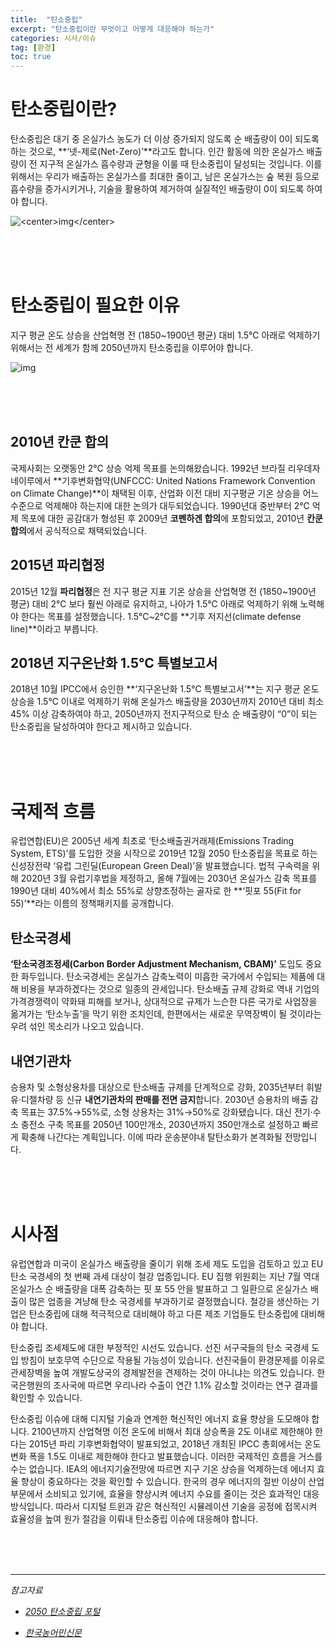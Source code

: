 ```yaml
---
title:  "탄소중립"
excerpt: "탄소중립이란 무엇이고 어떻게 대응해야 하는가"
categories: 시사/이슈
tag: [환경]
toc: true
---
```


# 탄소중립이란?

탄소중립은 대기 중 온실가스 농도가 더 이상 증가되지 않도록 순 배출량이 0이 되도록 하는 것으로, **‘넷-제로(Net-Zero)’**라고도 합니다. 인간 활동에 의한 온실가스 배출량이 전 지구적 온실가스 흡수량과 균형을 이룰 때 탄소중립이 달성되는 것입니다. 이를 위해서는 우리가 배출하는 온실가스를 최대한 줄이고, 남은 온실가스는 숲 복원 등으로 흡수량을 증가시키거나, 기술을 활용하여 제거하여 실질적인 배출량이 0이 되도록 하여야 합니다.

![<**center**>img<**/center**>](https://www.gihoo.or.kr/netzero/images/intro01_02.png)

<br/><br/><br/>

# 탄소중립이 필요한 이유

지구 평균 온도 상승을 산업혁명 전 (1850~1900년 평균) 대비 1.5℃ 아래로 억제하기 위해서는 전 세계가 함께 2050년까지 탄소중립을 이루어야 합니다.

![img](https://www.gihoo.or.kr/netzero/images/intro01_03.png)

<br/><br/><br/>

## 2010년 칸쿤 합의

국제사회는 오랫동안 2℃ 상승 억제 목표를 논의해왔습니다. 1992년 브라질 리우데자네이루에서 **기후변화협약(UNFCCC: United Nations Framework Convention on Climate Change)**이 채택된 이후, 산업화 이전 대비 지구평균 기온 상승을 어느 수준으로 억제해야 하는지에 대한 논의가 대두되었습니다. 1990년대 중반부터 2℃ 억제 목포에 대한 공감대가 형성된 후 2009년 **코펜하겐 합의**에 포함되었고, 2010년 **칸쿤 합의**에서 공식적으로 채택되었습니다.



## 2015년 파리협정

2015년 12월 **파리협정**은 전 지구 평균 지표 기온 상승을 산업혁명 전 (1850~1900년 평균) 대비 2℃ 보다 훨씬 아래로 유지하고, 나아가 1.5℃ 아래로 억제하기 위해 노력해야 한다는 목표를 설정했습니다. 1.5℃~2℃를 **기후 저지선(climate defense line)**이라고 부릅니다.



## 2018년 지구온난화 1.5℃ 특별보고서

2018년 10월 IPCC에서 승인한 **‘지구온난화 1.5℃ 특별보고서’**는 지구 평균 온도 상승을 1.5℃ 이내로 억제하기 위해 온실가스 배출량을 2030년까지 2010년 대비 최소 45% 이상 감축하여야 하고, 2050년까지 전지구적으로 탄소 순 배출량이 “0”이 되는 탄소중립을 달성하여야 한다고 제시하고 있습니다.

<br/><br/><br/>

# 국제적 흐름

유럽연합(EU)은 2005년 세계 최초로 ‘탄소배출권거래제(Emissions Trading System, ETS)’를 도입한 것을 시작으로 2019년 12월 2050 탄소중립을 목표로 하는 신성장전략 ‘유럽 그린딜(European Green Deal)’을 발표했습니다. 법적 구속력을 위해 2020년 3월 유럽기후법을 제정하고, 올해 7월에는 2030년 온실가스 감축 목표를 1990년 대비 40%에서 최소 55%로 상향조정하는 골자로 한 **‘핏포 55(Fit for 55)’**라는 이름의 정책패키지를 공개합니다.



## 탄소국경세

**‘탄소국경조정세(Carbon Border Adjustment Mechanism, CBAM)’** 도입도 중요한 화두입니다. 탄소국경세는 온실가스 감축노력이 미흡한 국가에서 수입되는 제품에 대해 비용을 부과하겠다는 것으로 일종의 관세입니다. 탄소배출 규제 강화로 역내 기업의 가격경쟁력이 약화돼 피해를 보거나, 상대적으로 규제가 느슨한 다른 국가로 사업장을 옮겨가는 ‘탄소누출’을 막기 위한 조치인데, 한편에서는 새로운 무역장벽이 될 것이라는 우려 섞인 목소리가 나오고 있습니다.



## 내연기관차

승용차 및 소형상용차를 대상으로 탄소배출 규제를 단계적으로 강화, 2035년부터 휘발유·디젤차량 등 신규 **내연기관차의 판매를 전면 금지**합니다. 2030년 승용차의 배출 감축 목표는 37.5%→55%로, 소형 상용차는 31%→50%로 강화됐습니다. 대신 전기·수소 충전소 구축 목표를 2050년 100만개소, 2030년까지 350만개소로 설정하고 빠르게 확충해 나간다는 계획입니다. 이에 따라 운송분야내 탈탄소화가 본격화될 전망입니다.

<br/><br/><br/>

# 시사점

유럽연합과 미국이 온실가스 배출량을 줄이기 위해 조세 제도 도입을 검토하고 있고 EU 탄소 국경세의 첫 번째 과세 대상이 철강 업종입니다. EU 집행 위원회는 지난 7월 역대 온실가스 순 배출량을 대폭 감축하는 핏 포 55 안을 발표하고 그 일환으로 온실가스 배출이 많은 업종을 겨냥해 탄소 국경세를 부과하기로 결정했습니다. 철강을 생산하는 기업은 탄소중립에 대해 적극적으로 대비해야 하고 다른 제조 기업들도 탄소중립에 대비해야 합니다.

 

탄소중립 조세제도에 대한 부정적인 시선도 있습니다. 선진 서구국들의 탄소 국경세 도입 방침이 보호무역 수단으로 작용될 가능성이 있습니다. 선진국들이 환경문제를 이유로 관세장벽을 높여 개발도상국의 경제발전을 견제하는 것이 아니냐는 의견도 있습니다. 한국은행원의 조사국에 따르면 우리나라 수출이 연간 1.1% 감소할 것이라는 연구 결과를 확인할 수 있습니다.

 

탄소중립 이슈에 대해 디지털 기술과 연계한 혁신적인 에너지 효율 향상을 도모해야 합니다. 2100년까지 산업혁명 이전 온도에 비해서 최대 상승폭을 2도 이내로 제한해야 한다는 2015년 파리 기후변화협약이 발표되었고, 2018년 개최된 IPCC 총회에서는 온도 변화 폭을 1.5도 이내로 제한해야 한다고 발표했습니다. 이러한 국제적인 흐름을 거스를 수는 없습니다. IEA의 에너지기술전망에 따르면 지구 기온 상승을 억제하는데 에너지 효율 향상이 중요하다는 것을 확인할 수 있습니다. 한국의 경우 에너지의 절반 이상이 산업부문에서 소비되고 있기에, 효율을 향상시켜 에너지 수요를 줄이는 것은 효과적인 대응 방식입니다. 따라서 디지털 트윈과 같은 혁신적인 시뮬레이션 기술을 공정에 접목시켜 효율성을 높여 원가 절감을 이뤄내 탄소중립 이슈에 대응해야 합니다.

<br/><br/><br/>

---------------------------------------------

*참고자료*

* *[2050 탄소중립 포털](https://www.gihoo.or.kr/netzero/main/index.do)*

* *[한국농어민신문](http://www.agrinet.co.kr/news/articleView.html?idxno=304914)*
